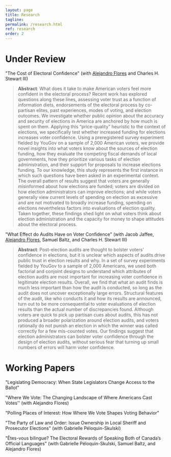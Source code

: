 ```yaml
---
layout: page
title: Research
tagline:
permalink: /research.html
ref: research
order: 2
---
```

# Under Review
"The Cost of Electoral Confidence" (with [Alejandro Flores](https://a-flores.com) and Charles H. Stewart III)
> **Abstract**: What does it take to make American voters feel more confident in the electoral process? Recent work has explored questions along these lines, assessing voter trust as a function of information diets, endorsements of the electoral process by co-partisan elites, past experiences, modes of voting, and election outcomes. We investigate whether public opinion about the accuracy and security of elections in America are anchored by how much is spent on them. Applying this “price-quality” heuristic to the context of elections, we specifically test whether increased funding for elections increases voter confidence. Using a preregistered survey experiment fielded by YouGov on a sample of 2,000 American voters, we provide novel insights into what voters know about the sources of election funding, how they evaluate the competing fiscal demands of local governments, how they prioritize various tasks of election administration, and their support for proposals to increase elections funding. To our knowledge, this study represents the first instance in which such questions have been asked in an experimental context. The overall pattern of results suggest that voters are generally misinformed about how elections are funded; voters are divided on how election administrators can improve elections; and while voters generally view current levels of spending on election as excessive and are not motivated to broadly increase funding, spending on elections nevertheless factors into evaluations of election quality. Taken together, these findings shed light on what voters think about election administration and the capacity for money to shape attitudes about the electoral process.

"What Effect do Audits Have on Voter Confidence" (with Jacob Jaffee, [Alejandro Flores](https://a-flores.com), Samuel Baltz, and Charles H. Stewart III)
> **Abstract**: Post-election audits are thought to bolster voters' confidence in elections, but it is unclear which aspects of audits drive public trust in election results and why. In a set of survey experiments fielded by YouGov to a sample of 2,000 Americans, we used both factorial and conjoint designs to understand which attributes of election audits are most important for increasing voter confidence in legitimate election results. Overall, we find that what an audit finds is much less important than how the audit is conducted, so long as the audit does not uncover exceptionally large errors. Structural features of the audit, like who conducts it and how its results are announced, turn out to be more consequential to voter evaluations of election results than the actual number of discrepancies found. Although voters are quick to pick up partisan cues about audits, this has not produced a broader polarization around election audits, and voters rationally do not punish an election in which the winner was called correctly for a few mis-counted votes. Our findings suggest that election administrators can bolster voter confidence through the design of election audits, without serious fear that turning up small numbers of errors will harm voter confidence.

# Working Papers
"Legislating Democracy: When State Legislators Change Access to the Ballot"

"Where We Vote: The Changing Landscape of Where Americans Cast Votes'' (with Alejandro Flores)

"Polling Places of Interest: How Where We Vote Shapes Voting Behavior"

"The Party of Law and Order: Issue Ownership in Local Sheriff and Prosecutor Elections" (with Gabrielle Péloquin-Skulski)

"Êtes-vous bilingue? The Electoral Rewards of Speaking Both of Canada’s  Official Languages" (with Gabrielle Péloquin-Skulski, Samuel Baltz, and Alejandro Flores)